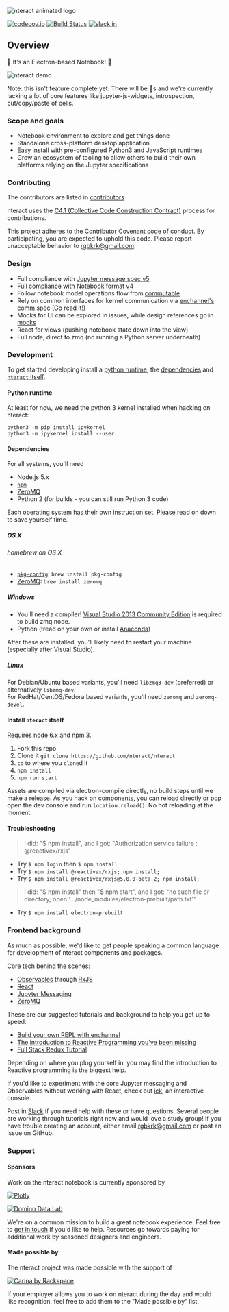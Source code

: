 ![nteract animated logo](https://cloud.githubusercontent.com/assets/836375/15271096/98e4c102-19fe-11e6-999a-a74ffe6e2000.gif)

[![codecov.io](https://codecov.io/github/nteract/nteract/coverage.svg?branch=master)](https://codecov.io/github/nteract/nteract?branch=master)
[![Build Status](https://travis-ci.org/nteract/nteract.svg)](https://travis-ci.org/nteract/nteract) [![slack in](http://slack.nteract.in/badge.svg)](http://slack.nteract.in)

## Overview

:notebook: It's an Electron-based Notebook! :notebook:

![nteract demo](https://cloud.githubusercontent.com/assets/836375/14068164/6ebbc6ea-f42f-11e5-98bc-eb149d0b0730.gif)

Note: this isn't feature complete yet. There will be :bug:s and we're currently
lacking a lot of core features like jupyter-js-widgets, introspection, cut/copy/paste of cells.

### Scope and goals

* Notebook environment to explore and get things done
* Standalone cross-platform desktop application
* Easy install with pre-configured Python3 and JavaScript runtimes
* Grow an ecosystem of tooling to allow others to build their own platforms relying on the Jupyter specifications

### Contributing

The contributors are listed in [contributors](https://github.com/nteract/nteract/graphs/contributors)

nteract uses the [C4.1 (Collective Code Construction Contract)](http://rfc.zeromq.org/spec:22) process for contributions.

This project adheres to the Contributor Covenant [code of conduct](CODE_OF_CONDUCT.md).
By participating, you are expected to uphold this code. Please report unacceptable behavior to rgbkrk@gmail.com.

### Design

* Full compliance with [Jupyter message spec v5](http://jupyter-client.readthedocs.org/en/latest/messaging.html)
* Full compliance with [Notebook format v4](http://nbformat.readthedocs.org/en/latest/format_description.html)
* Follow notebook model operations flow from [commutable](https://github.com/nteract/commutable)
* Rely on common interfaces for kernel communication via [enchannel's comm spec](https://github.com/nteract/enchannel) (Go read it!)
* Mocks for UI can be explored in issues, while design references go in [mocks](https://github.com/nteract/mocks)
* React for views (pushing notebook state down into the view)
* Full node, direct to zmq (no running a Python server underneath)

### Development

To get started developing install a [python runtime](#python-runtime), the
[dependencies](#dependencies) and [`nteract` itself](#install-nteract-itself).

#### Python runtime

At least for now, we need the python 3 kernel installed when hacking on nteract:

```
python3 -m pip install ipykernel
python3 -m ipykernel install --user
```

#### Dependencies

For all systems, you'll need

- Node.js 5.x
- [`npm`](https://docs.npmjs.com/getting-started/installing-node)
- [ZeroMQ](http://zeromq.org/intro:get-the-software)
- Python 2 (for builds - you can still run Python 3 code)

Each operating system has their own instruction set. Please read on down to save yourself time.

##### OS X

###### homebrew on OS X

- [`pkg-config`](http://www.freedesktop.org/wiki/Software/pkg-config/): `brew install pkg-config`
- [ZeroMQ](http://zeromq.org/intro:get-the-software): `brew install zeromq`

##### Windows

- You'll need a compiler! [Visual Studio 2013 Community Edition](https://www.visualstudio.com/en-us/downloads/download-visual-studio-vs.aspx) is required to build zmq.node.
- Python (tread on your own or install [Anaconda](http://continuum.io/downloads))

After these are installed, you'll likely need to restart your machine (especially after Visual Studio).

##### Linux

For Debian/Ubuntu based variants, you'll need `libzmq3-dev` (preferred) or alternatively `libzmq-dev`.   
For RedHat/CentOS/Fedora based variants, you'll need `zeromq` and `zeromq-devel`.

#### Install `nteract` itself

Requires node 6.x and npm 3.

1. Fork this repo
2. Clone it `git clone https://github.com/nteract/nteract`
3. `cd` to where you `clone`d it
4. `npm install`
5. `npm run start`

Assets are compiled via electron-compile directly, no build steps until we make a release. As you hack on components, you can reload directly or pop open the dev console and run `location.reload()`. No hot reloading at the moment.

#### Troubleshooting

> I did: "$ npm install", and I got: "Authorization service failure : @reactivex/rxjs"

- Try `$ npm login` then `$ npm install`
- Try `$ npm install @reactivex/rxjs; npm install;`
- Try `$ npm install @reactivex/rxjs@5.0.0-beta.2; npm install;`

> I did: "$ npm install" then "$ npm start", and I got: "no such file or directory, open '.../node_modules/electron-prebuilt/path.txt'"

- Try `$ npm install electron-prebuilt`

### Frontend background

As much as possible, we'd like to get people speaking a common language for
development of nteract components and packages.

Core tech behind the scenes:

* [Observables](http://cycle.js.org/observables.html) through [RxJS](https://github.com/ReactiveX/RxJS)
* [React](https://facebook.github.io/react/)
* [Jupyter Messaging](http://jupyter-client.readthedocs.org/en/latest/messaging.html)
* [ZeroMQ](http://zguide.zeromq.org/page:all)

These are our suggested tutorials and background to help you get up to speed:

* [Build your own REPL with enchannel](https://github.com/nteract/docs/blob/master/enchannel/build-your-own-repl.md)
* [The introduction to Reactive Programming you've been missing](https://gist.github.com/staltz/868e7e9bc2a7b8c1f754)
* [Full Stack Redux Tutorial](http://teropa.info/blog/2015/09/10/full-stack-redux-tutorial.html)

Depending on where you plug yourself in, you may find the introduction to Reactive
programming is the biggest help.

If you'd like to experiment with the core Jupyter messaging and Observables
without working with React, check out [ick](https://github.com/nteract/ick),
an interactive console.

Post in [Slack](http://slack.nteract.in/) if you need help with these or have questions. Several people
are working through tutorials right now and would love a study group! If you have trouble creating an account, either email rgbkrk@gmail.com or post an issue on GitHub.

### Support

#### Sponsors

Work on the nteract notebook is currently sponsored by

[![Plotly](https://cloud.githubusercontent.com/assets/836375/13661288/0f1d6d8c-e657-11e5-897b-9d047cb30ef4.png)](https://plot.ly/)

[![Domino Data Lab](https://cloud.githubusercontent.com/assets/836375/13661281/052c8506-e657-11e5-8e93-1497c6097519.png)](https://www.dominodatalab.com/)

We're on a common mission to build a great notebook experience. Feel free to
[get in touch](mailto:rgbkrk@gmail.com) if you'd like to help. Resources go towards
paying for additional work by seasoned designers and engineers.

#### Made possible by

The nteract project was made possible with the support of

[![Carina by Rackspace](https://657cea1304d5d92ee105-33ee89321dddef28209b83f19f06774f.ssl.cf1.rackcdn.com/carina-logo-69ecb9689d028f8d8f0db1caad4b95472040cb3af32104bbc98716fe2088dca4.svg)](https://getcarina.com).

If your employer allows you to work on nteract during the day and would like
recognition, feel free to add them to the "Made possible by" list.
